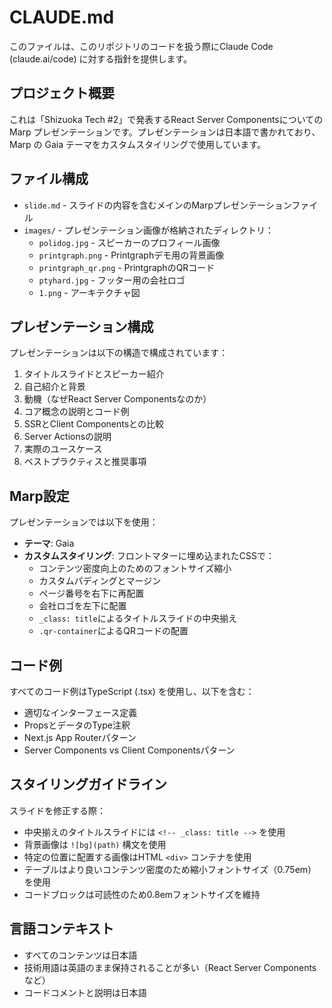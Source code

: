 # CLAUDE.md

このファイルは、このリポジトリのコードを扱う際にClaude Code (claude.ai/code) に対する指針を提供します。

## プロジェクト概要

これは「Shizuoka Tech #2」で発表するReact Server Componentsについての Marp プレゼンテーションです。プレゼンテーションは日本語で書かれており、Marp の Gaia テーマをカスタムスタイリングで使用しています。

## ファイル構成

- `slide.md` - スライドの内容を含むメインのMarpプレゼンテーションファイル
- `images/` - プレゼンテーション画像が格納されたディレクトリ：
  - `polidog.jpg` - スピーカーのプロフィール画像
  - `printgraph.png` - Printgraphデモ用の背景画像
  - `printgraph_qr.png` - PrintgraphのQRコード
  - `ptyhard.jpg` - フッター用の会社ロゴ
  - `1.png` - アーキテクチャ図

## プレゼンテーション構成

プレゼンテーションは以下の構造で構成されています：
1. タイトルスライドとスピーカー紹介
2. 自己紹介と背景
3. 動機（なぜReact Server Componentsなのか）
4. コア概念の説明とコード例
5. SSRとClient Componentsとの比較
6. Server Actionsの説明
7. 実際のユースケース
8. ベストプラクティスと推奨事項

## Marp設定

プレゼンテーションでは以下を使用：
- **テーマ**: Gaia
- **カスタムスタイリング**: フロントマターに埋め込まれたCSSで：
  - コンテンツ密度向上のためのフォントサイズ縮小
  - カスタムパディングとマージン
  - ページ番号を右下に再配置
  - 会社ロゴを左下に配置
  - `_class: title`によるタイトルスライドの中央揃え
  - `.qr-container`によるQRコードの配置

## コード例

すべてのコード例はTypeScript (.tsx) を使用し、以下を含む：
- 適切なインターフェース定義
- PropsとデータのType注釈
- Next.js App Routerパターン
- Server Components vs Client Componentsパターン

## スタイリングガイドライン

スライドを修正する際：
- 中央揃えのタイトルスライドには `<!-- _class: title -->` を使用
- 背景画像は `![bg](path)` 構文を使用
- 特定の位置に配置する画像はHTML `<div>` コンテナを使用
- テーブルはより良いコンテンツ密度のため縮小フォントサイズ（0.75em）を使用
- コードブロックは可読性のため0.8emフォントサイズを維持

## 言語コンテキスト

- すべてのコンテンツは日本語
- 技術用語は英語のまま保持されることが多い（React Server Componentsなど）
- コードコメントと説明は日本語